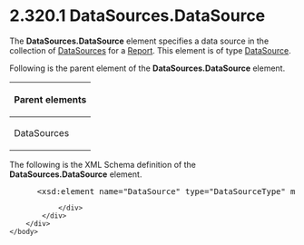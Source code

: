 <html dir="LTR" xmlns:mshelp="http://msdn.microsoft.com/mshelp" xmlns:ddue="http://ddue.schemas.microsoft.com/authoring/2003/5" xmlns:xlink="http://www.w3.org/1999/xlink" xmlns:tool="http://www.microsoft.com/tooltip">
    <head>
        <meta http-equiv="Content-Type" content="text/html; CHARSET=utf-8"></meta>
        <meta name="save" content="history"></meta>
        <title>2.320.1 DataSources.DataSource</title>
        <xml>
            <mshelp:toctitle title="2.320.1 DataSources.DataSource"></mshelp:toctitle>
            <mshelp:rltitle title="[MS-RDL]: DataSources.DataSource"></mshelp:rltitle>
            <mshelp:keyword index="A" term="320abb59-bc75-42dd-8e88-593b87a89b8f"></mshelp:keyword>
            <mshelp:attr name="DCSext.ContentType" value="open specification"></mshelp:attr>
            <mshelp:attr name="AssetID" value="320abb59-bc75-42dd-8e88-593b87a89b8f"></mshelp:attr>
            <mshelp:attr name="TopicType" value="kbRef"></mshelp:attr>
            <mshelp:attr name="DCSext.Title" value="[MS-RDL]: DataSources.DataSource" />
        </xml>
    </head>
    <body>
        <div id="header">
            <h1 class="heading">2.320.1 DataSources.DataSource</h1>
        </div>
        <div id="mainSection">
            <div id="mainBody">
                <div id="allHistory" class="saveHistory"></div>
                <div id="sectionSection0" class="section" name="collapseableSection">
                    

<p>The <b>DataSources.DataSource</b> element specifies a data
source in the collection of <a href="9c54b70c-c593-422b-aa16-33cb335927a1.htm">DataSources</a>
for a <a href="6bbaafec-020b-406c-b4e7-5e4318b616cb.htm">Report</a>. This
element is of type <a href="0f098196-d1a1-4668-ac38-70331cc05041.htm">DataSource</a>.</p>

<p>Following is the parent element of the <b>DataSources.DataSource</b>
element.</p>

<table>
 <thead>
  <tr>
   <th>
   <p>Parent elements</p>
   </th>
  </tr>
 </thead>
 <tr>
  <td>
  <p>DataSources</p>
  </td>
 </tr>
</table>

<p>The following is the XML Schema definition of the <b>DataSources.DataSource</b>
element.</p>

<dl>
<dd>
<div><pre> &lt;xsd:element name=&quot;DataSource&quot; type=&quot;DataSourceType&quot; maxOccurs=&quot;unbounded&quot; /&gt;
</pre></div>
</dd></dl>


                </div>
            </div>
        </div>
    </body>
</html>